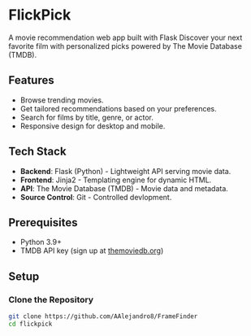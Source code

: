 # FlickPick

A movie recommendation web app built with Flask Discover your next favorite film with personalized picks powered by The Movie Database (TMDB).

## Features

- Browse trending movies.
- Get tailored recommendations based on your preferences.
- Search for films by title, genre, or actor.
- Responsive design for desktop and mobile.

## Tech Stack

- **Backend**: Flask (Python) - Lightweight API serving movie data.
- **Frontend**: Jinja2 - Templating engine for dynamic HTML.
- **API**: The Movie Database (TMDB) - Movie data and metadata.
- **Source Control**: Git - Controlled devlopment.

## Prerequisites

- Python 3.9+
- TMDB API key (sign up at [themoviedb.org](https://www.themoviedb.org/))

## Setup

### Clone the Repository

```bash
git clone https://github.com/AAlejandro8/FrameFinder
cd flickpick
